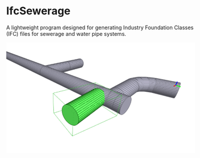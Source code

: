 # IfcSewerage
A lightweight program designed for generating Industry Foundation Classes (IFC) files for sewerage and water pipe systems.

![Sewerage output example](./example.png "Example output of the program")
